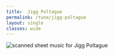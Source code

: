 ```yaml
---
title:  Jigg Poltague
permalink: /tune/jigg-poltague
layout: single
classes: wide
---
```


<img src="/tune/scan/jigg-poltague.jpg" alt="scanned sheet music for Jigg Poltague">

